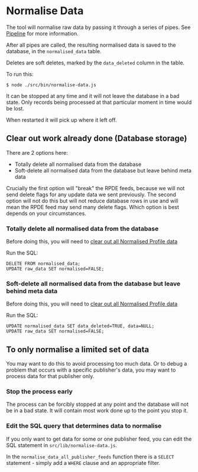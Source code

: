 # Normalise Data

The tool will normalise raw data by passing it through a series of pipes. See [Pipeline](../pipeline/pipeline-overview.md) for more information.

After all pipes are called, the resulting normalised data is saved to the database, in the `normalised_data` table.

Deletes are soft deletes, marked by the `data_deleted` column in the table.

To run this:

`$ node ./src/bin/normalise-data.js`

It can be stopped at any time and it will not leave the database in a bad state. 
Only records being processed at that particular moment in time would be lost.

When restarted it will pick up where it left off.

## Clear out work already done (Database storage)

There are 2 options here:

* Totally delete all normalised data from the database
* Soft-delete all normalised data from the database but leave behind meta data

Crucially the first option will "break" the RPDE feeds, because we will not send delete flags for any update data we sent previously.
The second option will not do this but will not reduce database rows in use and will mean the RPDE feed may send many delete flags.
Which option is best depends on your circumstances.

### Totally delete all normalised data from the database

Before doing this, you will need to [clear out all Normalised Profile data](profile-normalised-data.md)

Run the SQL:

    DELETE FROM normalised_data;
    UPDATE raw_data SET normalised=FALSE;
    

### Soft-delete all normalised data from the database but leave behind meta data

Before doing this, you will need to [clear out all Normalised Profile data](profile-normalised-data.md)

Run the SQL:

    UPDATE normalised_data SET data_deleted=TRUE, data=NULL;
    UPDATE raw_data SET normalised=FALSE;

## To only normalise a limited set of data

You may want to do this to avoid processing too much data. 
Or to debug a problem that occurs with a specific publisher's data, you may want to process data for that publisher only.

### Stop the process early

The process can be forcibly stopped at any point and the database will not be in a bad state. 
It will contain most work done up to the point you stop it. 

### Edit the SQL query that determines data to normalise

If you only want to get data for some or one publisher feed, you can edit the SQL statement in `src/lib/normalise-data.js`. 

In the `normalise_data_all_publisher_feeds` function there is a `SELECT` statement - simply add a `WHERE` clause and an appropriate filter.
